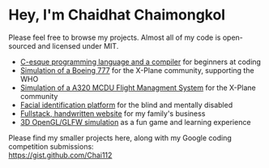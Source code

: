 # Hey, I'm Chaidhat Chaimongkol
Please feel free to browse my projects. Almost all of my code is open-sourced and licensed under MIT.
- [C-esque programming language and a compiler](https://github.com/Chai112/MinC-Compiler) for beginners at coding
- [Simulation of a Boeing 777](https://github.com/Chai112/Boeing-777-300ER) for the X-Plane community, supporting the WHO
- [Simulation of a A320 MCDU Flight Managment System](https://github.com/Chai112/Boeing-777-300ER) for the X-Plane community
- [Facial identification platform](https://github.com/Chai112/AIFRED) for the blind and mentally disabled
- [Fullstack, handwritten website](https://github.com/Chai112/Website) for my family's business
- [3D OpenGL/GLFW simulation](https://github.com/Chai112/ESC) as a fun game and learning experience

Please find my smaller projects here, along with my Google coding competition submissions:\
https://gist.github.com/Chai112

